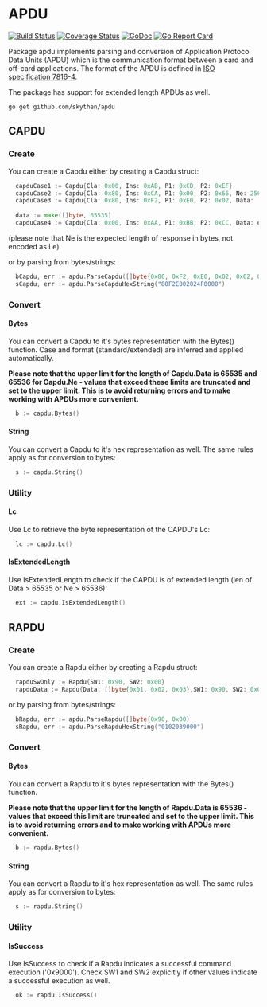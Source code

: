 # APDU

[![Build Status](https://travis-ci.org/skythen/apdu.svg?branch=master)](https://travis-ci.org/skythen/apdu)
[![Coverage Status](https://coveralls.io/repos/github/skythen/apdu/badge.svg)](https://coveralls.io/github/skythen/apdu)
[![GoDoc](https://godoc.org/github.com/skythen/apdu?status.svg)](http://godoc.org/github.com/skythen/apdu)
[![Go Report Card](https://goreportcard.com/badge/github.com/skythen/apdu)](https://goreportcard.com/report/github.com/skythen/apdu)

Package apdu implements parsing and conversion of Application Protocol Data Units (APDU) which is the communication
format between a card and off-card applications. The format of the APDU is defined
in [ISO specification 7816-4](https://www.iso.org/obp/ui/#iso:std:iso-iec:7816:-4:en).

The package has support for extended length APDUs as well.

`go get github.com/skythen/apdu`

## CAPDU

### Create

You can create a Capdu either by creating a Capdu struct:

```go
  capduCase1 := Capdu{Cla: 0x00, Ins: 0xAB, P1: 0xCD, P2: 0xEF}
  capduCase2 := Capdu{Cla: 0x80, Ins: 0xCA, P1: 0x00, P2: 0x66, Ne: 256}
  capduCase3 := Capdu{Cla: 0x80, Ins: 0xF2, P1: 0xE0, P2: 0x02, Data: []byte{0x4F, 0x00}, Ne: 256}
 
  data := make([]byte, 65535)
  capduCase4 := Capdu{Cla: 0x00, Ins: 0xAA, P1: 0xBB, P2: 0xCC, Data: data, Ne: 65536}
```

(please note that Ne is the expected length of response in bytes, not encoded as Le)

or by parsing from bytes/strings:

```go
  bCapdu, err := apdu.ParseCapdu([]byte{0x80, 0xF2, 0xE0, 0x02, 0x02, 0x4F, 0x00, 0x00)
  sCapdu, err := apdu.ParseCapduHexString("80F2E002024F0000")
```

### Convert

#### Bytes

You can convert a Capdu to it's bytes representation with the Bytes() function. Case and format (standard/extended) are
inferred and applied automatically.

**Please note that the upper limit for the length of Capdu.Data is 65535 and 65536 for Capdu.Ne - values that exceed
these limits are truncated and set to the upper limit. This is to avoid returning errors and to make working with APDUs
more convenient.**

```go
  b := capdu.Bytes()
```

#### String

You can convert a Capdu to it's hex representation as well. The same rules apply as for conversion to bytes:

```go
  s := capdu.String()
```

### Utility

#### Lc

Use Lc to retrieve the byte representation of the CAPDU's Lc:

```go
  lc := capdu.Lc()
```

#### IsExtendedLength

Use IsExtendedLength to check if the CAPDU is of extended length (len of Data > 65535 or Ne > 65536):

```go
  ext := capdu.IsExtendedLength()
```

## RAPDU

### Create

You can create a Rapdu either by creating a Rapdu struct:

```go
  rapduSwOnly := Rapdu{SW1: 0x90, SW2: 0x00}
  rapduData := Rapdu{Data: []byte{0x01, 0x02, 0x03},SW1: 0x90, SW2: 0x00}
```

or by parsing from bytes/strings:

```go
  bRapdu, err := apdu.ParseRapdu([]byte{0x90, 0x00)
  sRapdu, err := apdu.ParseRapduHexString("0102039000")
```

### Convert

#### Bytes

You can convert a Rapdu to it's bytes representation with the Bytes() function.

**Please note that the upper limit for the length of Rapdu.Data is 65536 - values that exceed this limit are truncated
and set to the upper limit. This is to avoid returning errors and to make working with APDUs more convenient.**

```go
  b := rapdu.Bytes()
```

#### String

You can convert a Rapdu to it's hex representation as well. The same rules apply as for conversion to bytes:

```go
  s := rapdu.String()
```

### Utility

#### IsSuccess

Use IsSuccess to check if a Rapdu indicates a successful command execution ('0x9000'). Check SW1 and SW2 explicitly if
other values indicate a successful execution as well.

```go
  ok := rapdu.IsSuccess()
```
